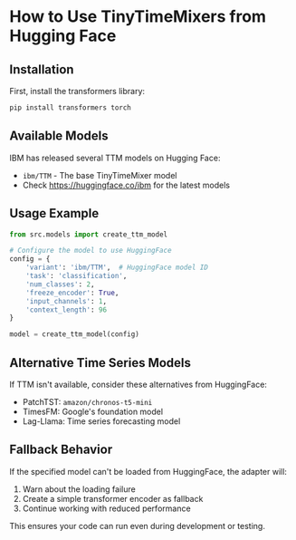 # How to Use TinyTimeMixers from Hugging Face

## Installation

First, install the transformers library:
```bash
pip install transformers torch
```

## Available Models

IBM has released several TTM models on Hugging Face:
- `ibm/TTM` - The base TinyTimeMixer model
- Check https://huggingface.co/ibm for the latest models

## Usage Example

```python
from src.models import create_ttm_model

# Configure the model to use HuggingFace
config = {
    'variant': 'ibm/TTM',  # HuggingFace model ID
    'task': 'classification',
    'num_classes': 2,
    'freeze_encoder': True,
    'input_channels': 1,
    'context_length': 96
}

model = create_ttm_model(config)
```

## Alternative Time Series Models

If TTM isn't available, consider these alternatives from HuggingFace:
- PatchTST: `amazon/chronos-t5-mini`
- TimesFM: Google's foundation model
- Lag-Llama: Time series forecasting model

## Fallback Behavior

If the specified model can't be loaded from HuggingFace, the adapter will:
1. Warn about the loading failure
2. Create a simple transformer encoder as fallback
3. Continue working with reduced performance

This ensures your code can run even during development or testing.
